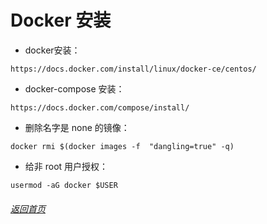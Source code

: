 
# Docker 安装


- docker安装：
```
https://docs.docker.com/install/linux/docker-ce/centos/
```
- docker-compose 安装：
```
https://docs.docker.com/compose/install/
```

- 删除名字是 none 的镜像：
```
docker rmi $(docker images -f  "dangling=true" -q)
```

- 给非 root 用户授权：
```
usermod -aG docker $USER
```


###### [返回首页](../) 
